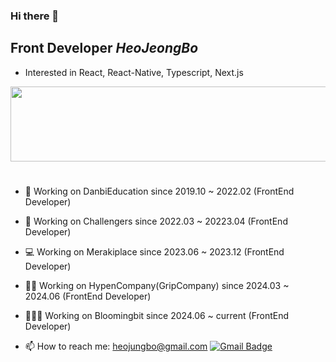 ### Hi there 👋  

## Front Developer *HeoJeongBo*

* Interested in React, React-Native, Typescript, Next.js

<a href="https://github.com/devxb/gitanimals">
  <img src="https://render.gitanimals.org/lines/HeoJeongBo?pet-id=1" width="1000" height="120"/>
</a>

#
- 🔭 Working on DanbiEducation since 2019.10 ~ 2022.02 (FrontEnd Developer)
- 🚀 Working on Challengers since 2022.03 ~ 20223.04 (FrontEnd Developer)
- 💻 Working on Merakiplace since 2023.06 ~ 2023.12 (FrontEnd Developer)
- 😶‍🌫️ Working on HypenCompany(GripCompany) since 2024.03 ~ 2024.06 (FrontEnd Developer)
- 🧑🏻‍💻 Working on Bloomingbit since 2024.06 ~ current (FrontEnd Developer)

- 📫 How to reach me: <heojungbo@gmail.com>   [![Gmail Badge](https://img.shields.io/badge/Gmail-d14836?style=flat-square&logo=Gmail&logoColor=white&link=mailto:snugyun01@gmail.com)](mailto:heojungbo@gmail.com)

